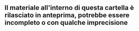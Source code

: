 ## Il materiale all'interno di questa cartella è rilasciato in anteprima, potrebbe essere incompleto o con qualche imprecisione
